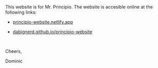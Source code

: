 <base target="_blank">
This website is for Mr. Principio. The website is accesible online at the following links:

- <a href="https://principio-website.netlify.app/" target="_blank">principio-website.netlify.app</a>

- <a href="https://dabignerd.github.io/principio-website/" target="_blank">dabignerd.github.io/principio-website</a>

&nbsp;

Cheers,

Dominic
